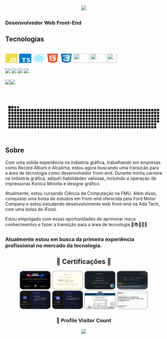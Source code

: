 
<h1 align="center">
    <img src="https://readme-typing-svg.herokuapp.com/?font=Righteous&size=35&center=true&vCenter=true&width=500&height=70&duration=4000&lines=Olá!+👋;+Sou+o+Damião+Junior!;" />
</h1>
<h3>Desenvolvedor Web Front-End </h3>

## Tecnologias

<div style="display: inline_block"><br>
  <img align="center" height="30" width="40" src="https://raw.githubusercontent.com/devicons/devicon/master/icons/javascript/javascript-plain.svg">
  <img align="center"  height="30" width="40" src="https://raw.githubusercontent.com/devicons/devicon/master/icons/typescript/typescript-plain.svg">
  <img align="center"  height="30" width="40" src="https://raw.githubusercontent.com/devicons/devicon/master/icons/react/react-original.svg">
  <img align="center"  height="30" width="40" src="https://raw.githubusercontent.com/devicons/devicon/master/icons/html5/html5-original.svg">
  <img align="center" height="30" width="40" src="https://raw.githubusercontent.com/devicons/devicon/master/icons/css3/css3-original.svg">
  <img align="center" height="30" width="50" src="https://drcode.com.br/blog/wp-content/uploads/2015/07/MySQL.png">
  <img align="center" height="30" width="50" src="https://media.dev.to/cdn-cgi/image/width=1600,height=900,fit=cover,gravity=auto,format=auto/https%3A%2F%2Fdev-to-uploads.s3.amazonaws.com%2Fuploads%2Farticles%2Fdxy1c2bvl6odeo52dodk.jpg">
  <img align="center" height="30" width="30" src="https://e7.pngegg.com/pngimages/439/345/png-clipart-bootstrap-logo-thumbnail-tech-companies.png">
</div>
<br> 
<div> 
  <a href="https://www.instagram.com/juninho_oliveirah/" target="_blank"><img src="https://img.shields.io/badge/-Instagram-%23E4405F?style=for-the-badge&logo=instagram&logoColor=white" target="_blank"></a>
  <a href = "mailto:junior.oliveira05@icloud.com"><img src="https://img.shields.io/badge/-Icloud-%23333?style=for-the-badge&logo=icloud&logoColor=white" target="_blank"></a>
  <a href="https://www.linkedin.com/in/dami%C3%A3o-junior/" target="_blank"><img src="https://img.shields.io/badge/-LinkedIn-%230077B5?style=for-the-badge&logo=linkedin&logoColor=white" target="_blank"></a>
  <a href="https://portfolio-2023-two-green.vercel.app/" target="_blank"><img src="https://img.shields.io/badge/-Portf%C3%B3lio-%230077B5?style=for-the-badge&logo=&logoColor=white" target="_blank"></a>
</div>
<br>

<div>
   <img height="180em" src="https://github-readme-stats.vercel.app/api/top-langs/?username=juninho-Oliveira&layout=compact&langs_count=16&theme=dark"/>
   <img align="left" src="https://github-readme-streak-stats.herokuapp.com/?user=juninho-Oliveira&theme=dark&hide_border=false"  />
</div>
<br>

#

<picture align="center">
  <source media="(prefers-color-scheme: dark)" srcset="https://raw.githubusercontent.com/juninho-Oliveira/juninho-Oliveira/output/github-contribution-grid-snake-dark.svg">
  <source media="(prefers-color-scheme: light)" srcset="https://raw.githubusercontent.com/juninho-Oliveira/juninho-Oliveira/output/github-contribution-grid-snake-dark.svg">
  <img align="center" alt="github contribution grid snake animation" src="https://raw.githubusercontent.com/juninho-Oliveira/juninho-Oliveira/output/github-contribution-grid-snake.svg">
</picture>

## Sobre

Com uma sólida experiência na indústria gráfica, trabalhando em empresas como Record Álbum e Alcalima, estou agora buscando uma transição para a área de tecnologia como desenvolvedor front-end. Durante minha carreira na indústria gráfica, adquiri habilidades valiosas, incluindo a operação de impressoras Konica Minolta e designe gráfico. 

Atualmente, estou cursando Ciência da Computação na FMU. Além disso, conquistei uma bolsa de estudos em front-end oferecida pela Ford Motor Company e estou estudando desenvolvimento web front-end na Ada Tech, com uma bolsa do iFood.

Estou empolgado com essas oportunidades de aprimorar meus conhecimentos e fazer a transição para a área de tecnologia.🚀📚👨🏻‍💻

### Atualmente estou em busca da primeira experiência profissional no mercado da tecnologia.

<div align="center">
  <h2>📝 Certificações 📝</h2>
  <img width="100" height="60"  src="/certificados/kenzie.png"/>
  <img width="100" height="60"  src="/certificados//ada-frontend.png"/>
  <img width="100" height="60"  src="/certificados/ada-Hack.png"/>
  <img width="100" height="60"  src="/certificados/ada-trilha.png"/>
  <img width="100" height="60"  src="/certificados/discover-1.png"/>
  <img width="100" height="60"  src="/certificados/discover-2.png"/>
  <img width="100" height="60"  src="/certificados/inbs.png"/>
  <img width="100" height="60"  src="/certificados/udemy.png"/>
</div>

<div align=center>
  <h3><b>📍 Profile Visitor Count</b></h3>
</div>
    
<p align="center" >   
  <img src="https://profile-counter.glitch.me/juninho-Oliveira/count.svg" />  
</p>



